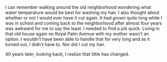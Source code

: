 I can remember walking around the old neighborhood wondering what water temperature would be best for washing my hair. I also thought about whether or not I would ever have it cut again. It had grown quite long while I was in school and coming back to the neighborhood after almost four years was awkward for me to say the least. I needed to find a job quick. Living in that old house again on Royal Palm Avenue with my mother wasn't an option. I wouldn't have been able to handle that for very long and as it turned out, I didn't have to. Nor did I cut my hair.

40 years later, looking back, I realize that little has changed.